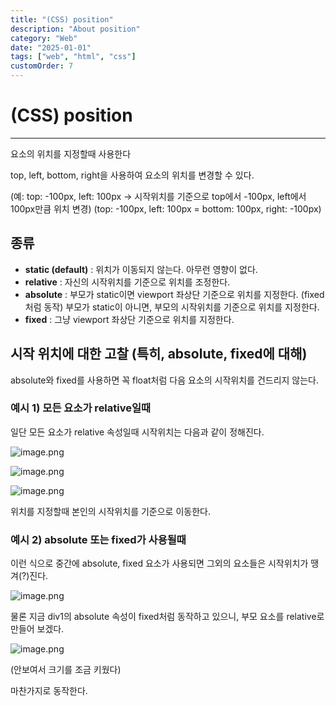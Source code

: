 ```yaml
---
title: "(CSS) position"
description: "About position"
category: "Web"
date: "2025-01-01"
tags: ["web", "html", "css"]
customOrder: 7
---
```


# (CSS) position

---

요소의 위치를 지정할때 사용한다

top, left, bottom, right을 사용하여 요소의 위치를 변경할 수 있다.

(예: top: -100px, left: 100px → 시작위치를 기준으로 top에서 -100px, left에서 100px만큼 위치 변경)
(top: -100px, left: 100px = bottom: 100px, right: -100px)

## 종류

- **static (default)**
: 위치가 이동되지 않는다. 아무런 영향이 없다.
- **relative**
: 자신의 시작위치를 기준으로 위치를 조정한다.
- **absolute**
: 부모가 static이면 viewport 좌상단 기준으로 위치를 지정한다. (fixed 처럼 동작)
부모가 static이 아니면, 부모의 시작위치를 기준으로 위치를 지정한다.
- **fixed**
: 그냥 viewport 좌상단 기준으로 위치를 지정한다.

## 시작 위치에 대한 고찰 (특히, absolute, fixed에 대해)

absolute와 fixed를 사용하면 꼭 float처럼 다음 요소의 시작위치를 건드리지 않는다. 

### 예시 1) 모든 요소가 relative일때

일단 모든 요소가 relative 속성일때 시작위치는 다음과 같이 정해진다.

![image.png](/img/position/image.png)

![image.png](/img/position/image1.png)

![image.png](/img/position/image2.png)

위치를 지정할때 본인의 시작위치를 기준으로 이동한다.

### 예시 2) absolute 또는 fixed가 사용될때

이런 식으로 중간에 absolute, fixed 요소가 사용되면 그외의 요소들은 시작위치가 땡겨(?)진다.

![image.png](/img/position/image3.png)

물론 지금 div1의 absolute 속성이 fixed처럼 동작하고 있으니, 부모 요소를 relative로 만들어 보겠다.

![image.png](/img/position/image4.png)

(안보여서 크기를 조금 키웠다)

마찬가지로 동작한다.